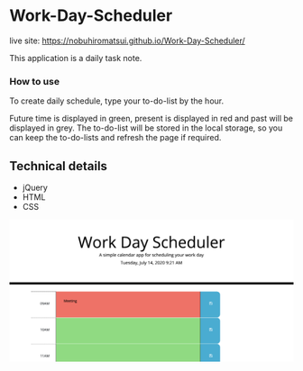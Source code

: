 # Work-Day-Scheduler

live site: https://nobuhiromatsui.github.io/Work-Day-Scheduler/

This application is a daily task note.


<h3>How to use</h3>
To create daily schedule, type your to-do-list by the hour.

Future time is displayed in green, present is displayed in red and past will be displayed in grey.
The to-do-list will be stored in the local storage, so you can keep the to-do-lists and refresh the page if required.


<h2>Technical details</h2>
<ul>
<li>jQuery</li>
<li>HTML</li>
<li>CSS</li>
</ul>
  
<img src="https://github.com/nobuhiromatsui/Work-Day-Scheduler/blob/master/img/dayschedule.png" alt="daySchedule">

